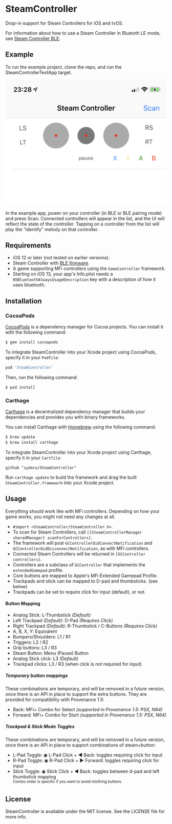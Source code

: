 # SteamController

Drop-in support for Steam Controllers for iOS and tvOS.

For information about how to use a Steam Controller in Bluetoth LE mode, see [Steam Controller BLE](https://support.steampowered.com/kb_article.php?ref=7728-QESJ-4420#switch).

## Example

To run the example project, clone the repo, and run the SteamControllerTestApp target.

![Screenshot](screenshot.png)

In the example app, power on your controller (in BLE or BLE pairing mode) and press Scan. Connected controllers will appear in the list, and the UI will reflect the state of the controller. Tapping on a controller from the list will play the  "identify" melody on that controller.

## Requirements

- iOS 12 or later (not tested on earlier versions).
- Steam Controller with [BLE firmware](https://support.steampowered.com/kb_article.php?ref=7728-QESJ-4420#switch).
- A game supporting MFi controllers using the `GameController` framework.
- Starting on iOS 13, your app's Info.plist needs a `NSBluetoothAlwaysUsageDescription` key with a description of how it uses bluetooth.

## Installation

### CocoaPods

[CocoaPods](http://cocoapods.org) is a dependency manager for Cocoa projects. You can install it with the following command:

```bash
$ gem install cocoapods
```
To integrate SteamController into your Xcode project using CocoaPods, specify it in your `Podfile`:

```ruby
pod 'SteamController'
```

Then, run the following command:

```bash
$ pod install
```

### Carthage

[Carthage](https://github.com/Carthage/Carthage) is a decentralized dependency manager that builds your dependencies and provides you with binary frameworks.

You can install Carthage with [Homebrew](http://brew.sh/) using the following command:

```bash
$ brew update
$ brew install carthage
```

To integrate SteamController into your Xcode project using Carthage, specify it in your `Cartfile`:

```ogdl
github "zydeco/SteamController"
```

Run `carthage update` to build the framework and drag the built `SteamController.framework` into your Xcode project.

## Usage

Everything should work like with MFi controllers. Depending on how your game works, you might not need any changes at all.

-  `#import <SteamController/SteamController.h>`.
-  To scan for Steam Controllers, call `[[SteamControllerManager sharedManager] scanForControllers]`.
-  The framework will post `GCControllerDidConnectNotification` and `GCControllerDidDisconnectNotification`, as with MFi controllers.
- Connected Steam Controllers will be returned in `[GCController controllers]`.
- Controllers are a subclass of `GCController` that implements the `extendedGamepad` profile.
- Core buttons are mapped to Apple's MFi Extended Gamepad Profile.
- Trackpads and stick can be mapped to D-pad and thumbsticks. (see below)
- Trackpads can be set to require click for input (default), or not.

#### Button Mapping
- Analog Stick: L-Thumbstick *(Default)*
- Left Trackpad *(Default)*: D-Pad *(Requires Click)*
- Right Trackpad *(Default)*: R-Thumbstick / C-Buttons *(Requires Click)*
- A, B, X, Y: Equivalent
- Bumpers/Shoulders: L1 / R1
- Triggers: L2 / R2
- Grip buttons: L3 / R3
- Steam Button: Menu (Pause) Button
- Analog Stick click: L3 *(Default)*
- Trackpad clicks: L3 / R3 (when click is not required for input)

##### Temporary button mappings
These combinations are temporary, and will be removed in a future version, once there is an API in
place to support the extra buttons. They are provided for compatibility with Provenance 1.5:

- Back: MFi+ Combo for Select *(supported in Provenance 1.5: PSX, N64)*
- Forward: MFi+ Combo for Start *(supported in Provenance 1.5: PSX, N64)*

##### Trackpad & Stick Mode Toggles
These combinations are temporary, and will be removed in a future version, once there is an API in
place to support combinations of steam+button:

- L-Pad Toggle: ◉ L-Pad Click + ◀︎ Back: toggles requiring click for input
- R-Pad Toggle: ◉ R-Pad Click + ▶︎ Forward: toggles requiring click for input
- Stick Toggle: ◉ Stick Click + ◀︎ Back: toggles between d-pad and left thumbstick mapping
<br><sup> Combo order is specific if you want to avoid misfiring buttons.</sup><br>

## License

SteamController is available under the MIT license. See the LICENSE file for more info.
